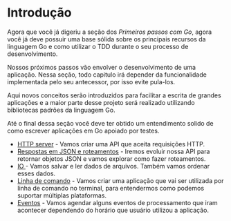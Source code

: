 # Introdução

Agora que você já digeriu a seção dos _Primeiros passos com Go_, agora você já deve possuir uma base sólida sobre os principais recursos da linguagem Go e como utilizar o TDD durante o seu processo de desenvolvimento.

Nossos próximos passos vão envolver o desenvolvimento de uma aplicação. Nessa seção, todo capitulo irá depender da funcionalidade implementada pelo seu antecessor, por isso evite pula-los.

Aqui novos conceitos serão introduzidos para facilitar a escrita de grandes aplicações e a maior parte desse projeto será realizado utilizando bibliotecas padrões da linguagem Go.

Até o final dessa seção você deve ter obtido um entendimento solido de como escrever aplicações em Go apoiado por testes.

* [HTTP server](http-server.md) - Vamos criar uma API que aceita requisições HTTP.
* [Respostas em JSON e roteamentos](json.md) - Iremos evoluir nossa API para retornar objetos JSON e vamos explorar como fazer roteamentos.
* [IO ](io.md) - Vamos salvar e ler dados de arquivos. Também vamos ordenar esses dados.
* [Linha de comando](command-line.md) - Vamos criar uma aplicação que vai ser utilizada por linha de comando no terminal, para entendermos como podemos suportar múltiplas plataformas.
* [Eventos](time.md) - Vamos agendar alguns eventos de processamento que iram acontecer dependendo do horário que usuário utilizou a aplicação.
